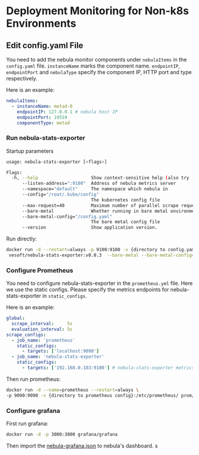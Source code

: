 # Deployment Monitoring for Non-k8s Environments

## Edit config.yaml File

You need to add the nebula monitor components under `nebulaItems` in the `config.yaml` file. `instanceName` marks the component name. `endpointIP`, `endpointPort` and `nebulaType` specify the component IP, HTTP port and type respectively.

Here is an example:

```yaml
nebulaItems:
  - instanceName: metad-0
    endpointIP: 127.0.0.1 # nebula host IP
    endpointPort: 19559
    componentType: metad
```

### Run nebula-stats-exporter

Startup parameters

```bash
usage: nebula-stats-exporter [<flags>]

Flags:
  -h, --help                    Show context-sensitive help (also try --help-long and --help-man).
      --listen-address=":9100"  Address of nebula metrics server
      --namespace="default"     The namespace which nebula in
      --config="/root/.kube/config"  
                                The kubernetes config file
      --max-request=40          Maximum number of parallel scrape requests. Use 0 to disable.
      --bare-metal              Whether running in bare metal environment
      --bare-metal-config="/config.yaml"  
                                The bare metal config file
      --version                 Show application version.
```

Run directly:

```bash
docker run -d --restart=always -p 9100:9100 -v {directory to config.yaml}:/config \
 vesoft/nebula-stats-exporter:v0.0.3  --bare-metal --bare-metal-config=/config/config.yaml
```

### Configure Prometheus

You need to configure nebula-stats-exporter in the `prometheus.yml` file. Here we use the static configs. Please specify the metrics endpoints for nebula-stats-exporter in `static_configs`.

Here is an example:

```yaml
global:
  scrape_interval:     5s
  evaluation_interval: 5s
scrape_configs:
  - job_name: 'prometheus'
    static_configs:
      - targets: ['localhost:9090']
  - job_name: 'nebula-stats-exporter'
    static_configs:
      - targets: ['192.168.0.103:9100'] # nebula-stats-exporter metrics endpoints
```

Then run prometheus:

```bash
docker run -d --name=prometheus --restart=always \
-p 9090:9090 -v {directory to prometheus config}:/etc/prometheus/ prom/prometheus
```

### Configure grafana

First run grafana:

```bash
docker run -d -p 3000:3000 grafana/grafana
```

Then import the [nebula-grafana.json](../grafana/nebula-grafana.json) to nebula's dashboard.
s